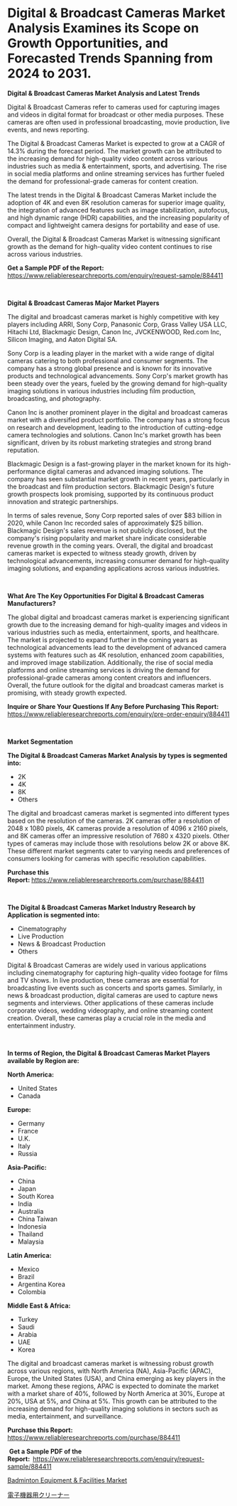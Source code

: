 <p><h1>Digital & Broadcast Cameras Market Analysis Examines its Scope on Growth Opportunities, and Forecasted Trends Spanning from 2024 to 2031.</h1></p><p><strong>Digital & Broadcast Cameras Market Analysis and Latest Trends</strong></p>
<p><p>Digital & Broadcast Cameras refer to cameras used for capturing images and videos in digital format for broadcast or other media purposes. These cameras are often used in professional broadcasting, movie production, live events, and news reporting.</p><p>The Digital & Broadcast Cameras Market is expected to grow at a CAGR of 14.3% during the forecast period. The market growth can be attributed to the increasing demand for high-quality video content across various industries such as media & entertainment, sports, and advertising. The rise in social media platforms and online streaming services has further fueled the demand for professional-grade cameras for content creation.</p><p>The latest trends in the Digital & Broadcast Cameras Market include the adoption of 4K and even 8K resolution cameras for superior image quality, the integration of advanced features such as image stabilization, autofocus, and high dynamic range (HDR) capabilities, and the increasing popularity of compact and lightweight camera designs for portability and ease of use.</p><p>Overall, the Digital & Broadcast Cameras Market is witnessing significant growth as the demand for high-quality video content continues to rise across various industries.</p></p>
<p><strong>Get a Sample PDF of the Report:&nbsp;</strong> <a href="https://www.reliableresearchreports.com/enquiry/request-sample/884411">https://www.reliableresearchreports.com/enquiry/request-sample/884411</a></p>
<p>&nbsp;</p>
<p><strong>Digital & Broadcast Cameras Major Market Players</strong></p>
<p><p>The digital and broadcast cameras market is highly competitive with key players including ARRI, Sony Corp, Panasonic Corp, Grass Valley USA LLC, Hitachi Ltd, Blackmagic Design, Canon Inc, JVCKENWOOD, Red.com Inc, Silicon Imaging, and Aaton Digital SA. </p><p>Sony Corp is a leading player in the market with a wide range of digital cameras catering to both professional and consumer segments. The company has a strong global presence and is known for its innovative products and technological advancements. Sony Corp's market growth has been steady over the years, fueled by the growing demand for high-quality imaging solutions in various industries including film production, broadcasting, and photography.</p><p>Canon Inc is another prominent player in the digital and broadcast cameras market with a diversified product portfolio. The company has a strong focus on research and development, leading to the introduction of cutting-edge camera technologies and solutions. Canon Inc's market growth has been significant, driven by its robust marketing strategies and strong brand reputation.</p><p>Blackmagic Design is a fast-growing player in the market known for its high-performance digital cameras and advanced imaging solutions. The company has seen substantial market growth in recent years, particularly in the broadcast and film production sectors. Blackmagic Design's future growth prospects look promising, supported by its continuous product innovation and strategic partnerships.</p><p>In terms of sales revenue, Sony Corp reported sales of over $83 billion in 2020, while Canon Inc recorded sales of approximately $25 billion. Blackmagic Design's sales revenue is not publicly disclosed, but the company's rising popularity and market share indicate considerable revenue growth in the coming years. Overall, the digital and broadcast cameras market is expected to witness steady growth, driven by technological advancements, increasing consumer demand for high-quality imaging solutions, and expanding applications across various industries.</p></p>
<p>&nbsp;</p>
<p><strong>What Are The Key Opportunities For Digital & Broadcast Cameras Manufacturers?</strong></p>
<p><p>The global digital and broadcast cameras market is experiencing significant growth due to the increasing demand for high-quality images and videos in various industries such as media, entertainment, sports, and healthcare. The market is projected to expand further in the coming years as technological advancements lead to the development of advanced camera systems with features such as 4K resolution, enhanced zoom capabilities, and improved image stabilization. Additionally, the rise of social media platforms and online streaming services is driving the demand for professional-grade cameras among content creators and influencers. Overall, the future outlook for the digital and broadcast cameras market is promising, with steady growth expected.</p></p>
<p><strong>Inquire or Share Your Questions If Any Before Purchasing This Report:</strong> <a href="https://www.reliableresearchreports.com/enquiry/pre-order-enquiry/884411">https://www.reliableresearchreports.com/enquiry/pre-order-enquiry/884411</a></p>
<p>&nbsp;</p>
<p><strong>Market Segmentation</strong></p>
<p><strong>The Digital & Broadcast Cameras Market Analysis by types is segmented into:</strong></p>
<p><ul><li>2K</li><li>4K</li><li>8K</li><li>Others</li></ul></p>
<p><p>The digital and broadcast cameras market is segmented into different types based on the resolution of the cameras. 2K cameras offer a resolution of 2048 x 1080 pixels, 4K cameras provide a resolution of 4096 x 2160 pixels, and 8K cameras offer an impressive resolution of 7680 x 4320 pixels. Other types of cameras may include those with resolutions below 2K or above 8K. These different market segments cater to varying needs and preferences of consumers looking for cameras with specific resolution capabilities.</p></p>
<p><strong>Purchase this Report:&nbsp;</strong><a href="https://www.reliableresearchreports.com/purchase/884411">https://www.reliableresearchreports.com/purchase/884411</a></p>
<p>&nbsp;</p>
<p><strong>The Digital & Broadcast Cameras Market Industry Research by Application is segmented into:</strong></p>
<p><ul><li>Cinematography</li><li>Live Production</li><li>News & Broadcast Production</li><li>Others</li></ul></p>
<p><p>Digital & Broadcast Cameras are widely used in various applications including cinematography for capturing high-quality video footage for films and TV shows. In live production, these cameras are essential for broadcasting live events such as concerts and sports games. Similarly, in news & broadcast production, digital cameras are used to capture news segments and interviews. Other applications of these cameras include corporate videos, wedding videography, and online streaming content creation. Overall, these cameras play a crucial role in the media and entertainment industry.</p></p>
<p>&nbsp;</p>
<p><strong>In terms of Region, the Digital & Broadcast Cameras Market Players available by Region are:</strong></p>
<p>
    <p> <strong> North America: </strong>
        <ul>
            <li>United States</li>
            <li>Canada</li>
        </ul>
        </p> 
    <p> <strong> Europe: </strong>
        <ul>
            <li>Germany</li>
            <li>France</li>
            <li>U.K.</li>
            <li>Italy</li>
            <li>Russia</li>
        </ul>
        </p> 
    <p> <strong> Asia-Pacific: </strong>
        <ul>
            <li>China</li>
            <li>Japan</li>
            <li>South Korea</li>
            <li>India</li>
            <li>Australia</li>
            <li>China Taiwan</li>
            <li>Indonesia</li>
            <li>Thailand</li>
            <li>Malaysia</li>
        </ul>
        </p> 
    <p> <strong> Latin America: </strong>
        <ul>
            <li>Mexico</li>
            <li>Brazil</li>
            <li>Argentina Korea</li>
            <li>Colombia</li>
        </ul>
        </p> 
    <p> <strong> Middle East & Africa: </strong>
        <ul>
            <li>Turkey</li>
            <li>Saudi</li>
            <li>Arabia</li>
            <li>UAE</li>
            <li>Korea</li>
        </ul>
    </p>
    </p>
<p><p>The digital and broadcast cameras market is witnessing robust growth across various regions, with North America (NA), Asia-Pacific (APAC), Europe, the United States (USA), and China emerging as key players in the market. Among these regions, APAC is expected to dominate the market with a market share of 40%, followed by North America at 30%, Europe at 20%, USA at 5%, and China at 5%. This growth can be attributed to the increasing demand for high-quality imaging solutions in sectors such as media, entertainment, and surveillance.</p></p>
<p><strong>Purchase this Report: </strong><a href="https://www.reliableresearchreports.com/purchase/884411">https://www.reliableresearchreports.com/purchase/884411</a></p>
<p>&nbsp;<strong>Get a Sample PDF of the Report:&nbsp;&nbsp;</strong><a href="https://www.reliableresearchreports.com/enquiry/request-sample/884411">https://www.reliableresearchreports.com/enquiry/request-sample/884411</a></p>
<p><strong></strong></p>
<p><p><a href="https://github.com/NorbertYates/Market-Research-Report-List-4/blob/main/badminton-equipment-facilities-market.md">Badminton Equipment & Facilities Market</a></p><p><a href="https://github.com/lababdou/Market-Research-Report-List-3/blob/main/87576456998.md">電子機器用クリーナー</a></p></p>